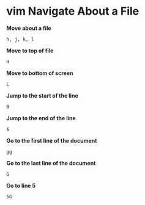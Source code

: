 # vim Navigate About a File

**Move about a file**

    h, j, k, l

**Move to top of file**

    H

**Move to bottom of screen**

    L

**Jump to the start of the line**

    0

**Jump to the end of the line**

    $

**Go to the first line of the document**

    gg

**Go to the last line of the document**

    G

**Go to line 5**

    5G


